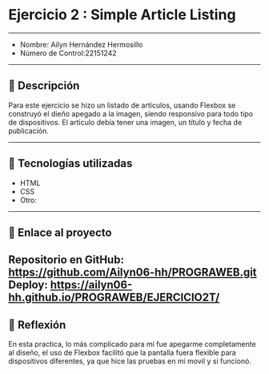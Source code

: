 # Ejercicio 2 : Simple Article Listing

---

- Nombre: Ailyn Hernández Hermosillo
- Número de Control:22151242

---

## 📌 Descripción

Para este ejercicio se hizo un listado de artículos, usando Flexbox se construyó el dieño apegado a la imagen, siendo responsivo para todo tipo de dispositivos. El articulo debía tener una imagen, un título y fecha de publicación.


---

## 🚀 Tecnologías utilizadas
- HTML  
- CSS  
- Otro: 

---

## 🔗 Enlace al proyecto
Repositorio en GitHub: https://github.com/Ailyn06-hh/PROGRAWEB.git
Deploy: https://ailyn06-hh.github.io/PROGRAWEB/EJERCICIO2T/
---

## 📝 Reflexión
En esta practica, lo más complicado para mi fue apegarme completamente al diseño, el uso de Flexbox facilitó que la pantalla fuera flexible para dispositivos diferentes, ya que hice las pruebas en mi movil y si funcionó. 
